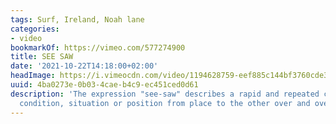 ```yaml
---
tags: Surf, Ireland, Noah lane
categories:
- video
bookmarkOf: https://vimeo.com/577274900
title: SEE SAW
date: '2021-10-22T14:18:00+02:00'
headImage: https://i.vimeocdn.com/video/1194628759-eef885c144bf3760cde35c38cc1c0eb6501528d8f0e7c45c268eb68cbe05e956-d_640
uuid: 4ba0273e-0b03-4cae-b4c9-ec451ced0d61
description: 'The expression "see-saw" describes a rapid and repeated change of a
  condition, situation or position from place to the other over and over again: looking…'
---
```


